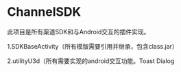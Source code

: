 # ChannelSDK
此项目是所有渠道SDK和与Android交互的插件实现。

1.SDKBaseActivity（所有模版需要引用并继承，包含class.jar）

2.utilityU3d（所有需要实现的android交互功能。Toast Dialog 
